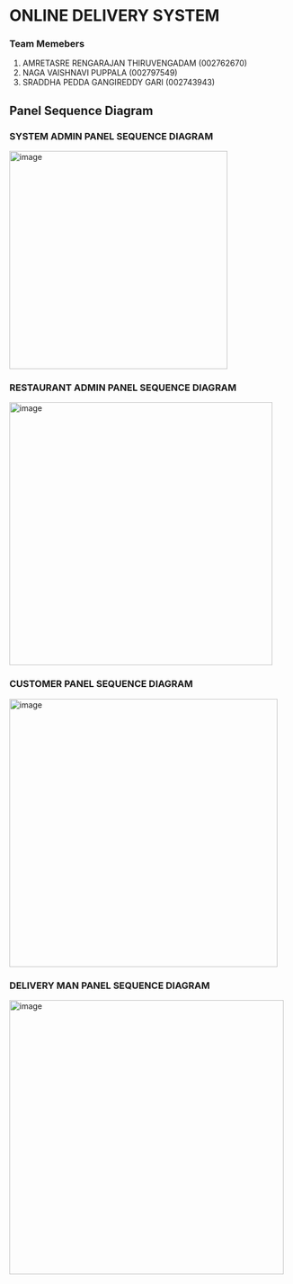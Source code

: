 # ONLINE DELIVERY SYSTEM

 ### Team Memebers ###
 1. AMRETASRE RENGARAJAN THIRUVENGADAM (002762670)
 2. NAGA VAISHNAVI PUPPALA (002797549)
 3. SRADDHA PEDDA GANGIREDDY GARI (002743943)


## Panel Sequence Diagram ##

### SYSTEM ADMIN PANEL SEQUENCE DIAGRAM ###
<img width="388" alt="image" src="https://user-images.githubusercontent.com/113134320/206952821-843f929a-b11e-43e2-a9f9-89b5e6bea354.png">

### RESTAURANT ADMIN PANEL SEQUENCE DIAGRAM ###
<img width="468" alt="image" src="https://user-images.githubusercontent.com/113134320/206952891-abcdd611-cede-4406-894c-a6fbae0eb96f.png">

### CUSTOMER PANEL SEQUENCE DIAGRAM ###
<img width="477" alt="image" src="https://user-images.githubusercontent.com/113134320/206952964-38c44d79-aaed-4a8e-863b-556ac97fb08d.png">

### DELIVERY MAN PANEL SEQUENCE DIAGRAM ###
<img width="488" alt="image" src="https://user-images.githubusercontent.com/113134320/206953067-ef326078-ae39-473d-ac3a-262f2f19580a.png">
